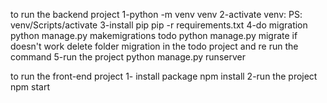 to run the backend project
  1-python -m venv venv
  2-activate venv:
    PS: venv/Scripts/activate
  3-install pip
    pip -r requirements.txt
  4-do migration
    python manage.py makemigrations todo
    python manage.py migrate
      if doesn't work delete folder migration in the todo project and re run the command
  5-run the project
    python manage.py runserver

to run the front-end project
  1- install package
    npm install
  2-run the project
    npm start
